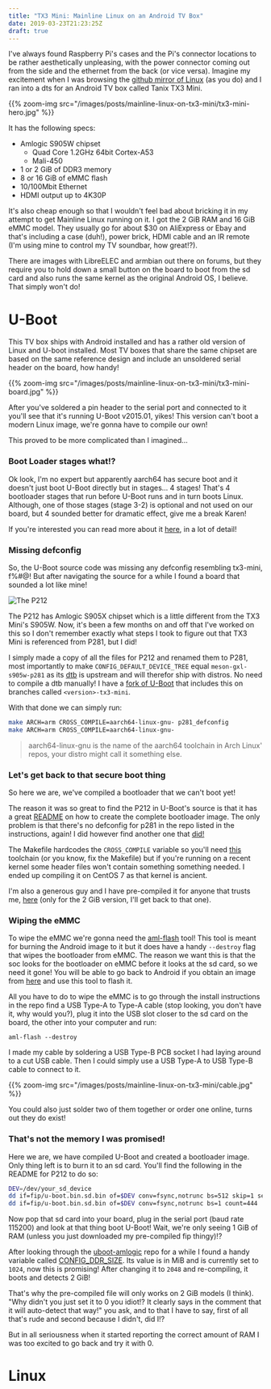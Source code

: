 ```yaml
---
title: "TX3 Mini: Mainline Linux on an Android TV Box"
date: 2019-03-23T21:23:25Z
draft: true
---
```



I've always found Raspberry Pi's cases and the Pi's connector locations to be rather aesthetically unpleasing, with the power connector coming out from the side and the ethernet from the back (or vice versa). Imagine my excitement when I was browsing the [github mirror of Linux][1] (as you do) and I ran into a dts for an Android TV box called Tanix TX3 Mini.

<!--more-->

{{% zoom-img src="/images/posts/mainline-linux-on-tx3-mini/tx3-mini-hero.jpg" %}}

It has the following specs:

* Amlogic S905W chipset
  * Quad Core 1.2GHz 64bit Cortex-A53
  * Mali-450
* 1 or 2 GiB of DDR3 memory
* 8 or 16 GiB of eMMC flash
* 10/100Mbit Ethernet
* HDMI output up to 4K30P

It's also cheap enough so that I wouldn't feel bad about bricking it in my attempt to get Mainline Linux running on it. I got the 2 GiB RAM and 16 GiB eMMC model. They usually go for about $30 on AliExpress or Ebay and that's including a case (duh!), power brick, HDMI cable and an IR remote (I'm using mine to control my TV soundbar, how great!?).

There are images with LibreELEC and armbian out there on forums, but they require you to hold down a small button on the board to boot from the sd card and also runs the same kernel as the original Android OS, I believe. That simply won't do!

# U-Boot

This TV box ships with Android installed and has a rather old version of Linux and U-boot installed. Most TV boxes that share the same chipset are based on the same reference design and include an unsoldered serial header on the board, how handy!

{{% zoom-img src="/images/posts/mainline-linux-on-tx3-mini/tx3-mini-board.jpg" %}}

After you've soldered a pin header to the serial port and connected to it you'll see that it's running U-Boot v2015.01, yikes! This version can't boot a modern Linux image, we're gonna have to compile our own!

This proved to be more complicated than I imagined...

### Boot Loader stages what!?

Ok look, I'm no expert but apparently aarch64 has secure boot and it doesn't just boot U-Boot directly but in stages... 4 stages! That's 4 bootloader stages that run before U-Boot runs and in turn boots Linux. Although, one of those stages (stage 3-2) is optional and not used on our board, but 4 sounded better for dramatic effect, give me a break Karen!

If you're interested you can read more about it [here][2], in a lot of detail!

### Missing defconfig

So, the U-Boot source code was missing any defconfig resembling tx3-mini, f%#@! But after navigating the source for a while I found a board that sounded a lot like mine!

![The P212](/images/posts/mainline-linux-on-tx3-mini/p212.gif#img-center)

The P212 has Amlogic S905X chipset which is a little different from the TX3 Mini's S905W. Now, it's been a few months on and off that I've worked on this so I don't remember exactly what steps I took to figure out that TX3 Mini is referenced from P281, but I did!

I simply made a copy of all the files for P212 and renamed them to P281, most importantly to make `CONFIG_DEFAULT_DEVICE_TREE` equal `meson-gxl-s905w-p281` as its [dtb][3] is upstream and will therefor ship with distros. No need to compile a dtb manually! I have a [fork of U-Boot][4] that includes this on branches called `<version>-tx3-mini`.

With that done we can simply run:
```bash
make ARCH=arm CROSS_COMPILE=aarch64-linux-gnu- p281_defconfig
make ARCH=arm CROSS_COMPILE=aarch64-linux-gnu-
```

> aarch64-linux-gnu is the name of the aarch64 toolchain in Arch Linux' repos, your distro might call it something else.

### Let's get back to that secure boot thing

So here we are, we've compiled a bootloader that we can't boot yet!

The reason it was so great to find the P212 in U-Boot's source is that it has a great [README][5] on how to create the complete bootloader image. The only problem is that there's no defconfig for p281 in the repo listed in the instructions, again! I did however find another one that [did!][6]

The Makefile hardcodes the `CROSS_COMPILE` variable so you'll need [this][7] toolchain (or you know, fix the Makefile) but if you're running on a recent kernel some header files won't contain something something needed. I ended up compiling it on CentOS 7 as that kernel is ancient. 

I'm also a generous guy and I have pre-compiled it for anyone that trusts me, [here][8] (only for the 2 GiB version, I'll get back to that one).

### Wiping the eMMC

To wipe the eMMC we're gonna need the [aml-flash][9] tool! This tool is meant for burning the Android image to it but it does have a handy `--destroy` flag that wipes the bootloader from eMMC. The reason we want this is that the soc looks for the bootloader on eMMC before it looks at the sd card, so we need it gone! You will be able to go back to Android if you obtain an image from [here][10] and use this tool to flash it.

All you have to do to wipe the eMMC is to go through the install instructions in the repo find a USB Type-A to Type-A cable (stop looking, you don't have it, why would you?), plug it into the USB slot closer to the sd card on the board, the other into your computer and run:

`aml-flash --destroy`

I made my cable by soldering a USB Type-B PCB socket I had laying around to a cut USB cable. Then I could simply use a USB Type-A to USB Type-B cable to connect to it.

{{% zoom-img src="/images/posts/mainline-linux-on-tx3-mini/cable.jpg" %}}

You could also just solder two of them together or order one online, turns out they do exist!

### That's not the memory I was promised!

Here we are, we have compiled U-Boot and created a bootloader image. Only thing left is to burn it to an sd card. You'll find the following in the README for P212 to do so:

```bash
DEV=/dev/your_sd_device
dd if=fip/u-boot.bin.sd.bin of=$DEV conv=fsync,notrunc bs=512 skip=1 seek=1
dd if=fip/u-boot.bin.sd.bin of=$DEV conv=fsync,notrunc bs=1 count=444
```

Now pop that sd card into your board, plug in the serial port (baud rate 115200) and look at that thing boot U-Boot! Wait, we're only seeing 1 GiB of RAM (unless you just downloaded my pre-compiled fip thingy)!?

After looking through the [uboot-amlogic][6] repo for a while I found a handy variable called [CONFIG_DDR_SIZE][11]. Its value is in MiB and is currently set to `1024`, now this is promising! After changing it to `2048` and re-compiling, it boots and detects 2 GiB!

That's why the pre-compiled file will only works on 2 GiB models (I think). "Why didn't you just set it to 0 you idiot!? It clearly says in the comment that it will auto-detect that way!" you ask, and to that I have to say, first of all that's rude and second because I didn't, did I!?

But in all seriousness when it started reporting the correct amount of RAM I was too excited to go back and try it with 0.

# Linux

[1]: https://github.com/torvalds/linux
[2]: https://github.com/ARM-software/arm-trusted-firmware/blob/master/docs/firmware-design.rst
[3]: https://github.com/torvalds/linux/blob/master/arch/arm64/boot/dts/amlogic/meson-gxl-s905w-p281.dts
[4]: https://github.com/arnarg/u-boot/tree/v2019.01-tx3-mini
[5]: https://github.com/u-boot/u-boot/blob/master/board/amlogic/p212/README.p212
[6]: https://github.com/Stane1983/uboot-amlogic
[7]: https://releases.linaro.org/archive/13.11/components/toolchain/binaries/gcc-linaro-aarch64-none-elf-4.8-2013.11_linux.tar.xz
[8]: /files/gxl-p281-fip-2g.tar.gz
[9]: https://github.com/Stane1983/aml-linux-usb-burn
[10]: http://www.tanix-box.com/download-view/tanix-tx3-mini-firmware-full-image-20170829/
[11]: https://github.com/Stane1983/uboot-amlogic/blob/master/board/amlogic/configs/gxl_p281_v1.h#L259
